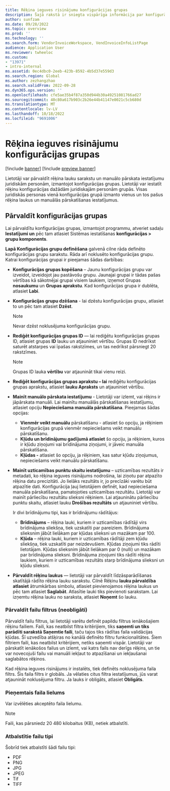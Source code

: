 ```yaml
---
title: Rēķina ieguves risinājumu konfigurācijas grupas
description: Šajā rakstā ir sniegta vispārīga informācija par konfigurācijas grupām rēķina ieguves risinājumā.
author: sunfzam
ms.date: 09/28/2022
ms.topic: overview
ms.prod: ''
ms.technology: ''
ms.search.form: VendorInvoiceWorkspace, VendInvoiceInfoListPage
audience: Application User
ms.reviewer: twheeloc
ms.custom:
- "13971"
- intro-internal
ms.assetid: 0ec4dbc0-2eeb-423b-8592-4b5d37e559d3
ms.search.region: Global
ms.author: zezhangzhao
ms.search.validFrom: 2022-09-28
ms.dyn365.ops.version: ''
ms.openlocfilehash: cfe5ae35b4f87a350d944b30a49251081766ad27
ms.sourcegitcommit: 40c80a617b903c2b26e44b41147e0021c5cb680d
ms.translationtype: MT
ms.contentlocale: lv-LV
ms.lasthandoff: 10/18/2022
ms.locfileid: "9691006"
---
```

# <a name="invoice-capture-solution-configuration-groups"></a>Rēķina ieguves risinājumu konfigurācijas grupas

[!include [banner](../includes/banner.md)]
[!include [preview banner](../includes/preview-banner.md)]

Lietotāji var pārvaldīt rēķina lauku sarakstu un manuālo pārskata iestatījumu juridiskām personām, izmantojot konfigurācijas grupas. Lietotāji var iestatīt rēķinu konfigurācijas dažādām juridiskajām personām grupās. Visas juridiskās personas vienā konfigurācijas grupā izmanto vienus un tos pašus rēķina laukus un manuālās pārskatīšanas iestatījumus.

## <a name="manage-configuration-groups"></a>Pārvaldīt konfigurācijas grupas

Lai pārvaldītu konfigurācijas grupas, izmantojot programmu, atveriet sadaļu **Iestatījumi un** pēc tam atlasiet Sistēmas iestatīšanas **konfigurācijas \> grupu komponents**.

**Lapā Konfigurācijas grupu definēšana** galvenā cilne rāda definēto konfigurācijas grupu sarakstu. Rāda arī noklusēto konfigurācijas grupu. Katrai konfigurācijas grupai ir pieejamas šādas darbības:

- **Konfigurācijas grupas kopēšana** – Jaunu konfigurācijas grupu var izveidot, izveidojot jau pastāvošu grupu. Jaunajai grupai ir tādas pašas vērtības kā sākotnējai grupai visiem laukiem, izņemot Grupas **nosaukumu** un **Grupas aprakstu**. Kad konfigurācijas grupa ir dublēta, atlasiet **Labi**.
- **Konfigurācijas grupu dzēšana** - lai dzēstu konfigurācijas grupu, atlasiet to un pēc tam atlasiet **Dzēst**.

    > [!NOTE]
    > Nevar dzēst noklusējuma konfigurācijas grupu.

- **Rediģēt konfigurācijas grupas ID** — lai rediģētu konfigurācijas grupas ID, atlasiet grupas **ID** lauku un atjauniniet vērtību. Grupas ID nedrīkst saturēt atstarpes vai īpašas rakstzīmes, un tas nedrīkst pārsniegt 20 rakstzīmes.

    > [!NOTE]
    > Grupas ID lauka **vērtību** var atjaunināt tikai vienu reizi.

- **Rediģēt konfigurācijas grupas aprakstu – lai** rediģētu konfigurācijas grupas aprakstu, atlasiet **lauku Apraksts** un atjauniniet vērtību.
- **Mainīt manuālo pārskata iestatījumu** - Lietotāji var izlemt, vai rēķins ir jāpārskata manuāli. Lai mainītu manuālās pārskatīšanas iestatījumu, atlasiet opciju **Nepieciešama manuāla pārskatīšana**. Pieejamas šādas opcijas:

    - **Vienmēr veikt manuālu** pārskatīšanu - atlasiet šo opciju, ja rēķiniem konfigurācijas grupā vienmēr nepieciešams veikt manuālu pārskatīšanu.
    - **Kļūdu un brīdinājumu gadījumā atlasiet** šo opciju, ja rēķiniem, kuros ir kļūdu ziņojumi vai brīdinājuma ziņojumi, ir jāveic manuāla pārskatīšana.
    - **Kļūdas -** atlasiet šo opciju, ja rēķiniem, kas satur kļūdu ziņojumus, nepieciešams veikt manuālu pārskatīšanu.

- **Mainīt uzticamības punktu skaitu iestatījumu** – uzticamības rezultāts ir metadati, ko rēķina ieguves risinājums nodrošina, lai ziņotu par atpazīto rēķina datu precizitāti. Jo lielāks rezultāts ir, jo precīzāki varētu būt atpazītie dati. Konfigurācija ļauj lietotājiem definēt, kad nepieciešama manuāla pārskatīšana, pamatojoties uzticamības rezultātu. Lietotāji var mainīt pārliecību rezultātu slieksni rēķiniem. Lai atjauninātu pārliecību punktu skaitu, atlasiet lauku **Drošības rezultāts** un atjauniniet vērtību.

    Ir divi brīdinājumu tipi, kas ir brīdinājumu rādītājus:

    - **Brīdinājums** – rēķina lauki, kuriem ir uzticamības rādītāji virs brīdinājuma sliekšņa, tiek uzskatīti par pareiziem. Brīdinājuma slieksnim jābūt lielākam par kļūdas slieksni un mazākam par 100.
    - **Kļūda** – rēķina lauki, kuriem ir uzticamības rādītāji zem kļūdu sliekšņa, tiek uzskatīti par neizdevušiem. Kļūdas ziņojumi tiks rādīti lietotājam. Kļūdas slieksnim jābūt lielākam par 0 (nulli) un mazākam par brīdinājuma slieksni. Brīdinājuma ziņojumi tiks rādīti rēķina laukiem, kuriem ir uzticamības rezultāts starp brīdinājuma slieksni un kļūdu slieksni.

- **Pārvaldīt rēķinu laukus** — lietotāji var pārvaldīt līdzāsparādīšanas skatītājā rādīto rēķina lauku sarakstu. Cilnē Rēķinu **lauku pārvaldība atlasiet** ātrumkārbas simbolu, atlasiet pievienojamos rēķina laukus un pēc tam atlasiet **Saglabāt**. Atlasītie lauki tiks pievienoti sarakstam. Lai izņemtu rēķina lauku no saraksta, atlasiet **Noņemt** šo lauku.

### <a name="manage-file-filters-optional"></a>Pārvaldīt failu filtrus (neobligāti)

Pārvaldīt failu filtrus, lai lietotāji varētu definēt papildu filtrus ienākošajiem rēķinu failiem. Faili, kas neatbilst filtra kritērijiem, tiks **saņemti un tiks parādīti sarakstā Saņemtie faili**, taču tajos tiks rādītas faila validācijas kļūdas. Šī uzvedība atšķiras no kanālā definēto filtru funkcionalitātes. Šiem filtriem faili, kas neatbilst kritērijiem, netiks saņemti vispār. Lietotāji var pārskatīt ienākošos failus un izlemt, vai katrs fails nav derīgs rēķins, un tie var novecojuši failu vai manuāli iekļaut to atpazīšanai un iekļaušanai saglabātos rēķinos.

Kad rēķina ieguves risinājums ir instalēts, tiek definēts noklusējuma faila filtrs. Šis faila filtrs ir globāls. Ja vēlaties citus filtra iestatījumus, jūs varat atjaunināt noklusējuma filtru. Ja lauks ir obligāts, atlasiet **Obligāts**. 

### <a name="accepted-file-size"></a>Pieņemtais faila lielums

Var izvēlēties akceptēto faila lielumu.

> [!NOTE]
> Faili, kas pārsniedz 20 480 kilobaitus (KB), netiek atbalstīti.

### <a name="supported-file-types"></a>Atbalstītie failu tipi

Šobrīd tiek atbalstīti šādi failu tipi:

- PDF
- PNG
- JPG
- JPEG
- Tif
- TIFF
